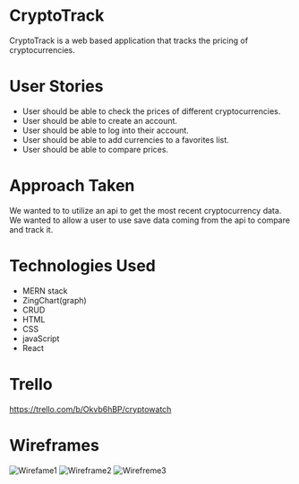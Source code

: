 # CryptoTrack
CryptoTrack is a web based application that tracks the pricing of cryptocurrencies.

# User Stories
- User should be able to check the prices of different cryptocurrencies.
- User should be able to create an account.
- User should be able to log into their account.
- User should be able to add currencies to a favorites list.
- User should be able to compare prices.

# Approach Taken
We wanted to to utilize an api to get the most recent cryptocurrency data. We wanted to allow a user to use save data coming from the api to compare and track it.

# Technologies Used 
- MERN stack
- ZingChart(graph)
- CRUD
- HTML
- CSS
- javaScript
- React

# Trello
https://trello.com/b/Okvb6hBP/cryptowatch

# Wireframes
![Wirefame1](https://github.com/shoran23/CrytoWatch-Front-End/blob/master/Screen%20Shot%202020-04-04%20at%2012.38.30%20PM.png)
![Wireframe2](https://github.com/shoran23/CrytoWatch-Front-End/blob/master/Screen%20Shot%202020-04-04%20at%2012.38.41%20PM.png)
![Wirefreme3](https://github.com/shoran23/CrytoWatch-Front-End/blob/master/Screen%20Shot%202020-04-04%20at%2012.38.47%20PM.png)
